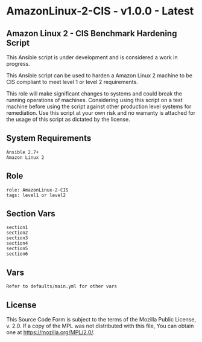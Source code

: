 # AmazonLinux-2-CIS - v1.0.0 - Latest

## Amazon Linux 2 - CIS Benchmark Hardening Script

This Ansible script is under development and is considered a work in progress.

This Ansible script can be used to harden a Amazon Linux 2 machine to be CIS compliant to meet level 1 or level 2 requirements.

This role will make significant changes to systems and could break the running operations of machines. Considering using this script on a test machine before using the script against other production level systems for remediation. Use this script at your own risk and no warranty is attached for the usage of this script as dictated by the license.

## System Requirements
```
Ansible 2.7+
Amazon Linux 2
```
## Role
```
role: AmazonLinux-2-CIS
tags: level1 or level2
```
## Section Vars
```
section1
section2
section3
section4
section5
section6
```
## Vars
```
Refer to defaults/main.yml for other vars
```
## License
This Source Code Form is subject to the terms of the Mozilla Public
License, v. 2.0. If a copy of the MPL was not distributed with this
file, You can obtain one at https://mozilla.org/MPL/2.0/.